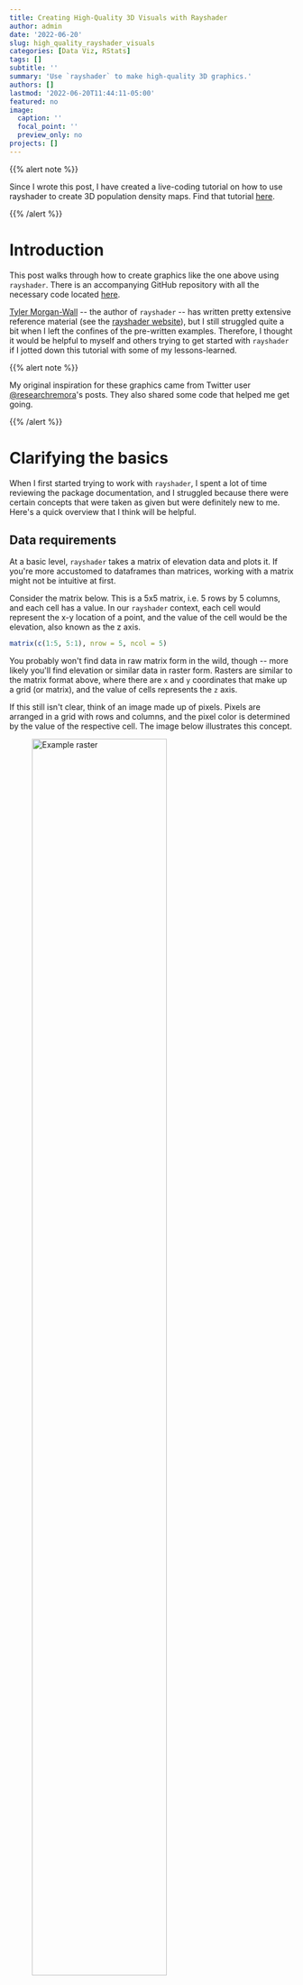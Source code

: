 ```yaml
---
title: Creating High-Quality 3D Visuals with Rayshader
author: admin
date: '2022-06-20'
slug: high_quality_rayshader_visuals
categories: [Data Viz, RStats]
tags: []
subtitle: ''
summary: 'Use `rayshader` to make high-quality 3D graphics.'
authors: []
lastmod: '2022-06-20T11:44:11-05:00'
featured: no
image:
  caption: ''
  focal_point: ''
  preview_only: no
projects: []
---
```


{{% alert note %}}

Since I wrote this post, I have created a live-coding tutorial on how to use rayshader to create 3D population density maps. Find that tutorial [here](https://youtu.be/zgFXVhmKNbU).

{{% /alert %}}

# Introduction

This post walks through how to create graphics like the one above using `rayshader`. There is an accompanying GitHub repository with all the necessary code located [here](https://github.com/Pecners/rayshader_tutorial).

[Tyler Morgan-Wall](https://twitter.com/tylermorganwall) -- the author of `rayshader` -- has written pretty extensive reference material (see the [rayshader website](https://www.rayshader.com/)), but I still struggled quite a bit when I left the confines of the pre-written examples. Therefore, I thought it would be helpful to myself and others trying to get started with `rayshader` if I jotted down this tutorial with some of my lessons-learned.

{{% alert note %}}

My original inspiration for these graphics came from Twitter user [@researchremora](https://twitter.com/researchremora)'s posts. They also shared some code that helped me get going. 

{{% /alert %}}

# Clarifying the basics

When I first started trying to work with `rayshader`, I spent a lot of time reviewing the package documentation, and I struggled because there were certain concepts that were taken as given but were definitely new to me. Here's a quick overview that I think will be helpful. 

## Data requirements

At a basic level, `rayshader` takes a matrix of elevation data and plots it. If you're more accustomed to dataframes than matrices, working with a matrix might not be intuitive at first. 

Consider the matrix below. This is a 5x5 matrix, i.e. 5 rows by 5 columns, and each cell has a value. In our `rayshader` context, each cell would represent the x-y location of a point, and the value of the cell would be the elevation, also known as the z axis.


```r
matrix(c(1:5, 5:1), nrow = 5, ncol = 5)
```

You probably won't find data in raw matrix form in the wild, though -- more likely you'll find elevation or similar data in raster form. Rasters are similar to the matrix format above, where there are `x` and `y` coordinates that make up a grid (or matrix), and the value of cells represents the `z` axis.

If this still isn't clear, think of an image made up of pixels. Pixels are arranged in a grid with rows and columns, and the pixel color is determined by the value of the respective cell. The image below illustrates this concept.

<figure>
<img src="img/raster_example.png" alt="Example raster" style="width:75%">
<figcaption align = "center"><b>Source: <a href='https://desktop.arcgis.com/en/arcmap/latest/manage-data/raster-and-images/what-is-raster-data.htm#:~:text=In%20its%20simplest%20form%2C%20a,pictures%2C%20or%20even%20scanned%20maps.'>ArcGIS</a></b></figcaption>
</figure>

Okay, so to recap, we need data to be in matrix form for `rayshader`, but we're more likely to find elevation data and the like in raster form -- luckily, it's easy to convert raster to matrix (as we'll see below). Therefore, when hunting for data to make a graphic with `rayshader`, we should look for raster data. If you're downloading files, look for TIF or GeoTiff files. If you're downloading via API, you might just need to specify raster, though it's probably the default format.

## Where to find data

There are tons of resources out there to download elevation or water body depth. Here are a few resources I've gone to:

* [Bathymetry of the Great Lakes](https://www.ngdc.noaa.gov/mgg/greatlakes/) (Download the GeoTiff file)
* [Bathybase: bathymetry of numerous US lakes](http://www.bathybase.org/)
* [General Bathymetric Chart of the Oceans](https://www.gebco.net/data_and_products/gridded_bathymetry_data/)
* [AWS Terrain Tiles](https://registry.opendata.aws/terrain-tiles/)

Local governments often provide this data as well, so if there is a particular park or lake, it's worth looking on their
websites. For our purposes here, we'll be using the AWS Terrain Tiles to access elevation data. Lucky for us, the [`elevatr` R package developed by Jeffrey W. Hollister](https://cran.r-project.org/web/packages/elevatr/vignettes/introduction_to_elevatr.html) makes downloading this data a breeze.

# Rendering the base graphic

{{% alert note %}}
(NOTE ADDED 2023-01-03)

I've received feedback that following the code in this post frequently leads to an error. To avoid this error, download the latest dev version of `rayshader` and `rayrender`.

`remotes::install_github("tylermorganwall/rayshader")`
`remotes::install_github("tylermorganwall/rayrender")`

{{% /alert %}}

Our first step will be to render the data in 3D, and then we will create a high-quality graphic from there.

## Loading the data

To use `elevatr` to load our data, we first need to define the boundaries of what we want. For our example here, we're using Grand Canyon National Park (GCNP) boundaries. The USGS has a useful [mapping tool](https://www.arcgis.com/apps/mapviewer/index.html?layers=c8d60ffcbf5c4030a17762fe10e81c6a) that allows you to interactively find the park you want. Using this tool, I was able to locate tract files for GCNP [here](https://irma.nps.gov/DataStore/Reference/Profile/2209617). To follow along with our example code, place the unpacked folder in your `data` subdirectory.

By default, `elevatr` will return tiles corresponding to the location you query, but if we specify boundaries, it will clip the returned data to those specifications. The code below will accomplish this for us.


```r
# The `sf` package is used to read our boundary shapefile.
# The `elevatr` package is used to get elevation data.
library(sf)
library(elevatr)

# Read in park boundaries
data <- st_read("data/grca_tracts/GRCA_boundary.shp")

# Query for elevation data, masked by our 'location' specified as the 
# `data` object, defined above.
gcnp_elev <- get_elev_raster(data, z = 10, clip = "location")
```

You can find out more about `get_elev_raster()` with `?get_elev_raster`, but I want to highlight two points here:

1. We have specified here `z = 10`, which sets the zoom level (i.e. resolution) of the data returned. Ranging from 1 to 14, higher numbers represent higher resolution, which means more data points, which means longer to plot/render. When I'm just beginning to work on a graphic, I'll start with `z = 10`, but once I'm ready to produce a final product, I'll push `z` as high as my machine can handle (usually `z = 12`).
1. We are setting `clip = "location"` because that is how we get data defined by our specified boundaries. If we were instead to pass `get_elev_raster()` a point, the returned data would be the tile in which that point was located.

The last thing we need to do before we start rendering is to conver the data to matrix format. The data returned by `elevatr` is in raster format, but lucky for us, `rayshader` has a convenient `raster_to_matrix()` function that does exactly what it says.


```r
# Convert our raster data in 
mat <- raster_to_matrix(gcnp_elev)
```


## Scene rendering

With our data in matrix format, we're really cooking with gas and ready to render! As I said above, the `rayshader` [website](https://www.rayshader.com/) has great tutorials to get you started with different options for rendering. I'm going to gloss over a lot of that to just give us what we need here for our purposes.

We will be using `rayshader`'s `plot_3d()` function, which will require two objects from us:

1. The `heightmap`, which should be a two-dimensional matrix where each cell represents elevation for that point.
2. The `hillshade`, which should be the "hillshade/image to be added to 3D surface map."

The `heightmap` is straightforward enough -- that's our `mat` object we've already created. But the description of the `hillshade` is a bit more confusing. We need to provide an image? How does that work? This part took me a while to wrap my mind around, so I'm going to devote some space to explain it here.

First of all, following the examples on the `rayshader` website, we can see that `height_shade()` is creating the necessary `hillshade` object. For instance, the following code would succeed in plotting our data:


```r
# Plot data with `plot_3d()`
mat  |> 
  height_shade() |>
  plot_3d(heightmap = mat)

# Close the window when you're done
rgl::rgl.close()
```

If we want to take control and customize our graphics, we need to understand how this is working, though. So, after reviewing the `help` for `height_shade()` with `?height_shade`, we see there are two important arguments in play. First the `heightmap`, which we already know is our `mat` object. Second, we have the `texture argument`. 

*Texture* was foreign to me at first, but as the help page states, it's really just a color palette for the plot. The tricky thing here is that it takes a *function* to return a color palette. (You could just pass it a list of colors, but that probably won't be what you're looking for.)

The default assignment is `texture = (grDevices::colorRampPalette(c("#6AA85B", "#D9CC9A", "#FFFFFF")))(256)`. This too might look a bit weird because of the trailing `(256)` -- what's happening here is that `colorRampPalette()` is returning a function, but instead of assigning that function to a separate variable, we're passing it anonymously here and specifying its only argument as `256`. (You might have encountered this in ggplot's accompanying `scales` package, e.g. `scales::label_comma()(var)`.)

This creates a palette that is interpolated between three specified color values, and the length out of the palette is 256 (i.e. there will be 256 points along this color palette scale, ranging from one one end to the other). For instance, below are the specified colors.

<img src="{{< blogdown/postref >}}index.en_files/figure-html/unnamed-chunk-5-1.png" width="672" />

This is starting to make more sense -- we still might not understand how this function is creating an image, but we can see how individual color values are passed to create a palette. Knowing this, we can now start to customize.

{{% alert note %}}
The `height_shade()` function actually does create a temporary PNG file, which it then reads back in as an array. It is the array that is ultimately returned by `height_shade()`, and which is passed to `plot_3d()` as the `hillshade`.
{{% /alert %}}

### Customizing colors

Back to rendering -- we already saw a very basic way to render our data using default settings, but let's start customizing. First, let's specify the color palette we want. There are two R packages I like to use for color palettes: `MetBrewer` has a number of great palettes (though not all of them are colorblind-friendly), and `scico` provides scientific color palettes that are perceptually uniform and colorblind-friendly.

For our example graphic of the Grand Canyon, I chose to use `MetBrewer`'s `Demuth` palette, which is colorblind-friendly.


```r
library(MetBrewer)
# Specify the palette name in its own variable so that
# we can reference it easily later.
pal <- "Demuth"
colors <- met.brewer(pal)
```

<img src="{{< blogdown/postref >}}index.en_files/figure-html/unnamed-chunk-7-1.png" width="672" />

{{% alert note %}}
When I create these graphics, I am aiming for an aesthetic affect that does not necessarily follow data viz best practices.
{{% /alert %}}

We don't need to get too crazy here, all we have to do is replace the default colors with our colors.


```r
# We're finally using the `rayshader` package here, so you'll need to load it
library(rayshader)

mat |>
  height_shade(texture = grDevices::colorRampPalette(colors)(256)) |>
  plot_3d(heightmap = mat) 
```

That should have opened an interactive window with an object that looks like this:

![Initial rendering](img/first_snap.png)

We can notice a few things right away. We successfully implemented our color palette, our data is rendered in 3D (though something looks off), there is scene lighting that casts a shadow, and we're viewing the object from an angle. We'll want to update our settings in several ways to produce the graphic we want.

The code below will fix several issues:


```r
# Dynaimcally set window height and width based on object size
w <- nrow(mat)
h <- ncol(mat)

# Scale the dimensions so we can use them as multipliers
wr <- w / max(c(w,h))
hr <- h / max(c(w,h))

# Limit ratio so that the shorter side is at least .75 of longer side
if (min(c(wr, hr)) < .75) {
  if (wr < .75) {
    wr <- .75
  } else {
    hr <- .75
  }
}


# Make sure to close previous windows

rgl::rgl.close()

mat |>
  height_shade(texture = grDevices::colorRampPalette(colors)(256)) |>
  plot_3d(heightmap = mat, 
          windowsize = c(800*wr,800*hr), 
          solid = FALSE, 
          zscale = 10,
          phi = 90, 
          zoom = .5, 
          theta = 0) 
```

![Snapshot of fixed settings](img/second_snap.png)

1. First, I want to set the window height dynamically based on the size of the object we're rendering. We can do this by setting width and height proportional to the number of rows and columns of the matrix. This method sets the longer side to 800 with the same aspect ratio as the data. 
1. Within the `plot_3d()` call, we've set `solid = FALSE`. This removes that grey base from our image. We're going to be viewing from directly above, so we wouldn't see it for the most part, but there is still out outline that comes through.
1. `zscale = 10` decreases the height scale (default is `zscale = 1`). Increasing this number will decrease the height exaggeration, and vice versa. This is tied to the resolution of your data, so if you keep `zscale` constant but increase resolution by upping the zoom in your `get_elevation_raster()` call, you'll see a similar change in the rendered scene.
1. The `phi` argument is the azimuth angle, or the angle at which you are viewing the scene. 90 degrees is setting it directly above the scene, 0 degrees would be a horizontal view.
1. `zoom` is exactly what it sounds like. Resolution of the data affects this, so you might need to adjust the zoom based on your resolution.
1. `theta` is the rotation of the scene. Imagine your scene on a lazy susan and spinning it -- that's what this setting is doing. Setting it to `theta = 0` means no ration, i.e. the original orientation of your data, with north being up in most cases.

{{% alert note %}}

Another argument I play with sometimes is `shadowdepth`. When you set it manually, keep in mind that you'll be setting the background floor to that elevation relative to your data. This means if your data spans -200 to 10,000 and you set `shadowdepth = -100`, your shadow will actually be in the middle of your scene!

{{% /alert %}}

If you've reviewed the `rayshader` website, you saw a lot of additional shading done to the scene (e.g. by chaining `add_shadow()` between `height_shade()` and `plot_3d()`). This shading isn't necessary when you're planning to use `render_highquality()`, and chaining those additional shadow functions can really slow things down. We've already added everything we need to start using `render_highquality()`.

## Render High Quality

The `render_highquality()` function will take the current scene and raytrace it (this is why you needn't add shadows earlier). Without going through the documentation line by line, there are just a couple points I want to make about using this function.

* **Not high quality** -- When reviewing the vignettes, the graphics produced by `render_highquality()` didn't strike me as particularly high-quality. For instance, taking the scene we've already built and rendering it with default settings with the code `render_highquality("your_file.png")`, we'll get the image below. What I was missing was that you can use `render_highquality()` to increase the size of the graphic, which scales the quality of the image.

![Not very high quality](img/not_high_quality.png)

* **Using good lighting** -- I spent A LOT of time messing with the light settings within `render_highquality()` trying to create more nuanced shading, but in the end the affect I was after was best achieved by using environmental lighting (more on that below).

* **Yes, it takes a while** -- When you're first getting started, you might worry that your session is hung or some problem has occurred, but it's probably just taking your computer a while to do all the raytracing of the scene. This is a computationally expensive process, so you'll need to be patient.

* **Get your file name right** -- When you call `render_highquality()` and specify your file to save the image to, there is no validation of your file path until it tries to write to the file. This means you could go through the whole process of rendering the scene (which can take a long time), just to have it fail to save in the end because your file name was bad. (I've opened an [issue](https://github.com/tylermorganwall/rayshader/issues/233) about this.)

Alright, let's get to it. First, as I pointed out above, we'll be using environmental lighting. You can use environmental lighting by adding an HDR file. You can find these types of files on [Poly Haven](https://polyhaven.com/), and I'm using [this one](https://polyhaven.com/a/phalzer_forest_01). Once you have that downloaded, we're ready to build our call.


```r
render_highquality(
  "gcnp_highres.png", 
  parallel = TRUE, 
  samples = 300,
  light = FALSE, 
  interactive = FALSE,
  environment_light = "env/phalzer_forest_01_4k.hdr",
  intensity_env = 1.5,
  rotate_env = 180,
  width = round(6000 * wr), 
  height = round(6000 * hr)
)
```

This took quite a bit of trial and error for me to settle on all these arguments. Let's review line by line:

* First, we have our file name. I just want to point out again that **an error in your file name will cause this whole process to fail**. We're not doing anything complex here, but if you're saving to a subdirectory and get the path wrong, or if you're using `glue()` but don't have the `glue` package loaded, it will fail (both of these have bitten me).
* Next, I'm specifying `parallel = TRUE`. This tells `render_highquality()` to use parallel processing, which speeds things up. 
* The `samples` argument is passed on to `rayrender::render_scene()`. I'm honestly not entirely sure what impact this has, but I set it to 300 because the default sample method is optimized for a `samples` set higher than 256. (See `?rayrender::render_scene` for more information.)
* I set `light = FALSE` because we'll be using environmental lighting.
* I set `interactive = FALSE` because I don't want to accidentally screw up the scene while it's rendering by accidentally interacting with it (yes, I accidentally did this before)
* The `environment_light` is where you specify your HDR file
* `intensity_env` adjusts how intense the lighting is. The lighting in our environment isn't terribly bright, so I've bumped it up from the default of 1 to 1.5
* The `environment_light` will be coming from a certain direction, and you may want to adjust it. Our Grand Canyon has a predominant east-west direction, so I'd like it to be coming more perpendicular to that. By default, our light comes from the NNE, so we can specify `rotate_env` to spin that around (as on a lazy susan), with positive values moving it that many degrees in the clockwise direction. Setting `rotate_env = 180` will have the light coming from the opposite direction, in our case from the SSW.
* Finally, we set the width and height of our image using the aspect ratio method described above to math that of our object. **This is where we increase the resolution by increasing the number of points plotted.**

![Rendered high-resolution image](img/gcnp_highres.png)

There we have it! This is our base image -- from here, we'll be adding annotations. 

# Annotating the graphic

Now that we have our base graphic, the final touches will be to add annotations. **Caution**: Make sure from here on you don't overwrite the original file on accident because you don't want to have to re-render the graphic.

The `render_highquality()` function has the ability to add text to the image, but I've found that I prefer to add it by other methods because 1) it gives more flexibility and 2) you don't want to have to re-render every time you tweak your annotations. Instead, I use the [`magick`](https://cran.r-project.org/web/packages/magick/vignettes/intro.html) R package, which is an R wrapper for [ImageMagick](https://www.imagemagick.org/Magick++/STL.html).

The first thing we need to do is to read in our image that we're going to annotate.


```r
# Load magick library, which provides R interface with ImageMagick
library(magick)

# Read in image, save to `img` object
img <- image_read("plots/gcnp_highres.png")

# Set text color
text_color <- colors[1]
```

Next, we're going to add our title annotations. It took me a while to get the hang of this, but when you're using ImageMagick to annotate, you can set `gravity` to the cardinal directions (i.e. north, east, northeast, etc.), and the annotation will be aligned to that spot. This means if you choose `gravity = north`, your text will be centered at the top of the image, whereas `gravity = east` will right-align and right-justify your text.

I'm also using the [Cinzel Decorative](https://fonts.google.com/specimen/Cinzel+Decorative?query=cinzel) font, which I've downloaded and added to my font library. When I'm using ggplot, I use the `showtext` package to do this, but I had trouble referencing the font with `magick`, so I just added it to my computer. If you don't want to bother with that, just delete all the `font` arguments in the `image_annotate()` calls below.


```r
# Title
img_ <- image_annotate(img, "A Portrait of", font = "Cinzel Decorative",
                       color = colors[1], size = 125, gravity = "north",
                       location = "+0+200")
# Subtitle
img_ <- image_annotate(img_, "Grand Canyon National Park", weight = 700, 
                       font = "Cinzel Decorative", location = "+0+400",
                       color = text_color, size = 200, gravity = "north")
```

![](img/added_titles.png)
Next, we'll add the area and the elevation range of the park. We can get the area of the park from our shapefile that we read into our `data` object. The elevation range is computed from the max and min values of our heightmap matrix. **Keep in mind the units of everything.**


```r
# Square miles, converted from square meters
area <- as.numeric(st_area(data)) / 2.59e6

# Elevation range, converted to feet from meters
elev_range <- (max(mat, na.rm = TRUE) - min(mat, na.rm = TRUE)) * 3.281

# Area
img_ <- image_annotate(img_, glue("Area: {label_comma()(round(area))} sq mi"),
                       font = "Cinzel Decorative", location = "+1200-1000",
                       color = text_color, size = 110, gravity = "west")

# Elevation range
img_ <- image_annotate(img_, glue("Elevation Range: {label_comma()(round(elev_range))} ft"),
                       font = "Cinzel Decorative", location = "+1200-1300",
                       color = text_color, size = 110, gravity = "west")
```

Notice that we are justifying the elevation range and area annotations to the left by setting `gravity = west`. 

![](img/added_area_elev.png)

Next up, let's add the inset map to indicate the location within the United States. This inset is created by first plotting the map using ggplot, then we use ImageMagick to add it to our original image.


```r
states <- spData::us_states 

spot <- st_buffer(st_centroid(data), 100000)
text_color <- colors[length(colors)]


loc_plot <- ggplot() + 
  geom_sf(data = states, fill = "transparent", color = text_color, size = 0.2) + 
  geom_sf(data = spot, fill = NA, color = colors[2]) +
  theme_void() + 
  coord_sf(crs = 3347)

loc_plot
ggsave(loc_plot, filename = glue("plots/gcnp_inset.png"), w = 4*1.5, h = 3*1.5)

# Read plot back in so we can manipulate it
inset <- image_read(glue("plots/gcnp_inset.png"))

# Scale plot
new_inset <- image_scale(inset, "x1000")

# Add plot to annotated graphic
img_ <- image_composite(img_, new_inset, gravity = "east",
                        offset = "+1200-1000")
```

![](img/with_inset.png)

Finally, all that's left is to add our caption. The tricky part here was to add the Twitter logo in combination with our Cinzel font. FontAwesome would allow us to add the Twitter icon, but we'd have to us FontAwesome for our text too. My solution was to create an image of the Twitter icon and add it manually -- probably not the best solution, but hey, it works.

Below, we're adding our caption copy, then we're adding the Twitter icon. 


```r
# Caption
img_ <- image_annotate(img_, glue("Graphic by Spencer Schien (     @MrPecners) | ", 
                                  "Data from AWS Terrain Tiles and USGS"), 
                       font = "Cinzel Decorative", location = "+0+50",
                       color = alpha(text_color, .5), size = 75, gravity = "south")

# Twitter
twitter <- fa("twitter", fill = text_color, fill_opacity = .5)
grid.newpage()

tmp <- tempfile()
png(tmp, bg = "transparent")
grid.draw(read_svg(twitter))
dev.off()

tw <- image_read(tmp)
tw <- image_scale(tw, "x75")

img_ <- image_composite(img_, tw, gravity = "south",
                              offset = "-530+65")


image_write(img_mosaic, glue("plots/gcnp_fully_annotated.png"))
```

![](img/gcnp_fully_annotated.png)


# Conclusion

There you have it! We've found data, converted it to the needed format, plotted it in 3D, rendered a high-quality image, and then annotated it to create a stunning final product. We can repurpose our code to use any elevation or bathymetry data as well.

I'm sure some of my methods aren't the most efficient, and I'd love to hear from you if you have better methods -- regardless, happy mapping!
